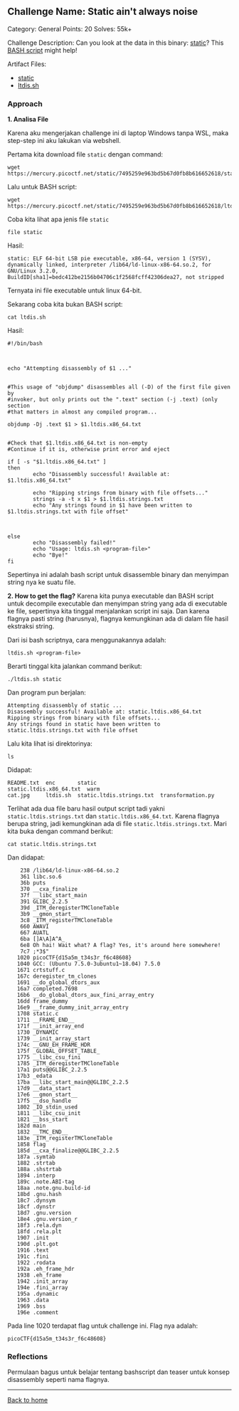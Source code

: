 ## Challenge Name: Static ain't always noise
Category: General
Points: 20
Solves: 55k+

Challenge Description: 
Can you look at the data in this binary: [static](https://mercury.picoctf.net/static/7495259e963bd5b67d0fb8b616652618/static)? This [BASH script](https://mercury.picoctf.net/static/7495259e963bd5b67d0fb8b616652618/ltdis.sh) might help!

Artifact Files:
* [static](https://mercury.picoctf.net/static/7495259e963bd5b67d0fb8b616652618/static)
* [ltdis.sh](https://mercury.picoctf.net/static/7495259e963bd5b67d0fb8b616652618/ltdis.sh)

### Approach

**1. Analisa File**

Karena aku mengerjakan challenge ini di laptop Windows tanpa WSL, maka step-step ini aku lakukan via webshell.

Pertama kita download file ```static``` dengan command:
```
wget https://mercury.picoctf.net/static/7495259e963bd5b67d0fb8b616652618/static
```
Lalu untuk BASH script:
```
wget https://mercury.picoctf.net/static/7495259e963bd5b67d0fb8b616652618/ltdis.sh
```
Coba kita lihat apa jenis file ```static```
```
file static
```
Hasil:
```
static: ELF 64-bit LSB pie executable, x86-64, version 1 (SYSV), dynamically linked, interpreter /lib64/ld-linux-x86-64.so.2, for GNU/Linux 3.2.0, BuildID[sha1]=bedc412be2156b04706c1f2568fcff42306dea27, not stripped
```
Ternyata ini file executable untuk linux 64-bit.

Sekarang coba kita bukan BASH script:
```
cat ltdis.sh
```
Hasil:
```
#!/bin/bash



echo "Attempting disassembly of $1 ..."


#This usage of "objdump" disassembles all (-D) of the first file given by 
#invoker, but only prints out the ".text" section (-j .text) (only section
#that matters in almost any compiled program...

objdump -Dj .text $1 > $1.ltdis.x86_64.txt


#Check that $1.ltdis.x86_64.txt is non-empty
#Continue if it is, otherwise print error and eject

if [ -s "$1.ltdis.x86_64.txt" ]
then
        echo "Disassembly successful! Available at: $1.ltdis.x86_64.txt"

        echo "Ripping strings from binary with file offsets..."
        strings -a -t x $1 > $1.ltdis.strings.txt
        echo "Any strings found in $1 have been written to $1.ltdis.strings.txt with file offset"



else
        echo "Disassembly failed!"
        echo "Usage: ltdis.sh <program-file>"
        echo "Bye!"
fi
```
Sepertinya ini adalah bash script untuk disassemble binary dan menyimpan string nya ke suatu file.

**2. How to get the flag?**
Karena kita punya executable dan BASH script untuk decompile executable dan menyimpan string yang ada di executable ke file, sepertinya kita tinggal menjalankan script ini saja. Dan karena flagnya pasti string (harusnya), flagnya kemungkinan ada di dalam file hasil ekstraksi string.

Dari isi bash scriptnya, cara menggunakannya adalah:
```
ltdis.sh <program-file>
```
Berarti tinggal kita jalankan command berikut:
```
./ltdis.sh static
```
Dan program pun berjalan:
```
Attempting disassembly of static ...
Disassembly successful! Available at: static.ltdis.x86_64.txt
Ripping strings from binary with file offsets...
Any strings found in static have been written to static.ltdis.strings.txt with file offset
```
Lalu kita lihat isi direktorinya:
```
ls
```
Didapat:
```
README.txt  enc       static                    static.ltdis.x86_64.txt  warm
cat.jpg     ltdis.sh  static.ltdis.strings.txt  transformation.py
```
Terlihat ada dua file baru hasil output script tadi yakni ```static.ltdis.strings.txt``` dan ```static.ltdis.x86_64.txt```. Karena flagnya berupa string, jadi kemungkinan ada di file ```static.ltdis.strings.txt```. Mari kita buka dengan command berikut:
```
cat static.ltdis.strings.txt
```
Dan didapat:
```
    238 /lib64/ld-linux-x86-64.so.2
    361 libc.so.6
    36b puts
    370 __cxa_finalize
    37f __libc_start_main
    391 GLIBC_2.2.5
    39d _ITM_deregisterTMCloneTable
    3b9 __gmon_start__
    3c8 _ITM_registerTMCloneTable
    660 AWAVI
    667 AUATL
    6ba []A\A]A^A_
    6e8 Oh hai! Wait what? A flag? Yes, it's around here somewhere!
    7c7 ;*3$"
   1020 picoCTF{d15a5m_t34s3r_f6c48608}
   1040 GCC: (Ubuntu 7.5.0-3ubuntu1~18.04) 7.5.0
   1671 crtstuff.c
   167c deregister_tm_clones
   1691 __do_global_dtors_aux
   16a7 completed.7698
   16b6 __do_global_dtors_aux_fini_array_entry
   16dd frame_dummy
   16e9 __frame_dummy_init_array_entry
   1708 static.c
   1711 __FRAME_END__
   171f __init_array_end
   1730 _DYNAMIC
   1739 __init_array_start
   174c __GNU_EH_FRAME_HDR
   175f _GLOBAL_OFFSET_TABLE_
   1775 __libc_csu_fini
   1785 _ITM_deregisterTMCloneTable
   17a1 puts@@GLIBC_2.2.5
   17b3 _edata
   17ba __libc_start_main@@GLIBC_2.2.5
   17d9 __data_start
   17e6 __gmon_start__
   17f5 __dso_handle
   1802 _IO_stdin_used
   1811 __libc_csu_init
   1821 __bss_start
   182d main
   1832 __TMC_END__
   183e _ITM_registerTMCloneTable
   1858 flag
   185d __cxa_finalize@@GLIBC_2.2.5
   187a .symtab
   1882 .strtab
   188a .shstrtab
   1894 .interp
   189c .note.ABI-tag
   18aa .note.gnu.build-id
   18bd .gnu.hash
   18c7 .dynsym
   18cf .dynstr
   18d7 .gnu.version
   18e4 .gnu.version_r
   18f3 .rela.dyn
   18fd .rela.plt
   1907 .init
   190d .plt.got
   1916 .text
   191c .fini
   1922 .rodata
   192a .eh_frame_hdr
   1938 .eh_frame
   1942 .init_array
   194e .fini_array
   195a .dynamic
   1963 .data
   1969 .bss
   196e .comment
```
Pada line 1020 terdapat flag untuk challenge ini. Flag nya adalah:
```
picoCTF{d15a5m_t34s3r_f6c48608}
```

### Reflections
Permulaan bagus untuk belajar tentang bashscript dan teaser untuk konsep disassembly seperti nama flagnya.
  

---
[Back to home](../Readme.md)
